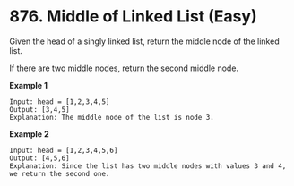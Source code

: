 # 876. Middle of Linked List (Easy)

Given the head of a singly linked list, return the middle node of the linked list.

If there are two middle nodes, return the second middle node.

**Example 1**

```
Input: head = [1,2,3,4,5]
Output: [3,4,5]
Explanation: The middle node of the list is node 3.
```

**Example 2**

```
Input: head = [1,2,3,4,5,6]
Output: [4,5,6]
Explanation: Since the list has two middle nodes with values 3 and 4, we return the second one.
```
